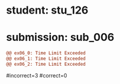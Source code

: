 # student: stu_126
# submission: sub_006

```diff
@@ ex06_0: Time Limit Exceeded
@@ ex06_1: Time Limit Exceeded
@@ ex06_2: Time Limit Exceeded
```
#incorrect=3
#correct=0
